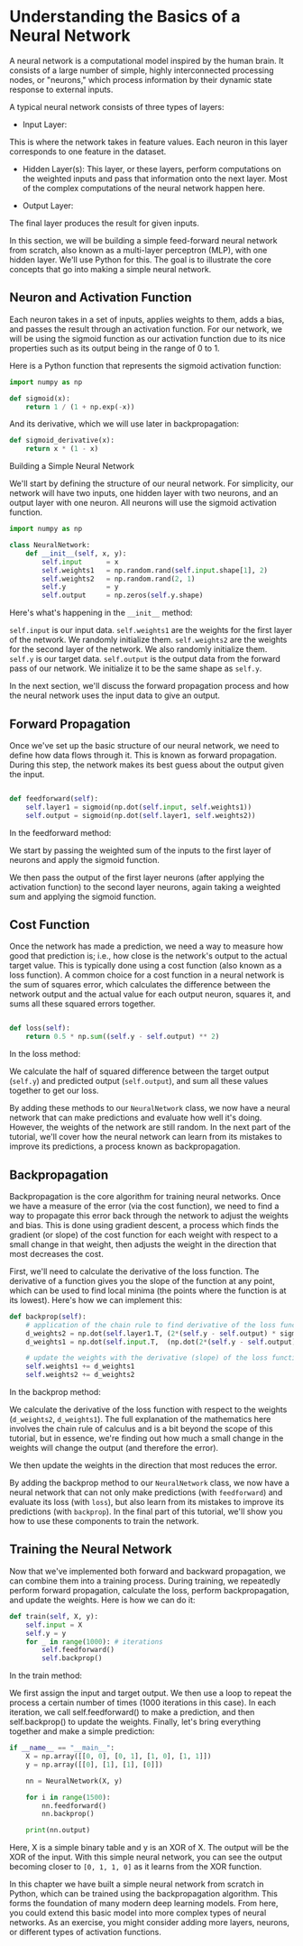 # Understanding the Basics of a Neural Network

A neural network is a computational model inspired by the human brain. It consists of a large number of simple, highly interconnected processing nodes, or "neurons," which process information by their dynamic state response to external inputs.

A typical neural network consists of three types of layers:

- Input Layer:

This is where the network takes in feature values. Each neuron in this layer corresponds to one feature in the dataset.

- Hidden Layer(s):
  This layer, or these layers, perform computations on the weighted inputs and pass that information onto the next layer. Most of the complex computations of the neural network happen here.

- Output Layer:

The final layer produces the result for given inputs.

In this section, we will be building a simple feed-forward neural network from scratch, also known as a multi-layer perceptron (MLP), with one hidden layer. We'll use Python for this. The goal is to illustrate the core concepts that go into making a simple neural network.

## Neuron and Activation Function

Each neuron takes in a set of inputs, applies weights to them, adds a bias, and passes the result through an activation function. For our network, we will be using the sigmoid function as our activation function due to its nice properties such as its output being in the range of 0 to 1.

Here is a Python function that represents the sigmoid activation function:

```python
import numpy as np

def sigmoid(x):
    return 1 / (1 + np.exp(-x))
```

And its derivative, which we will use later in backpropagation:

```python
def sigmoid_derivative(x):
    return x * (1 - x)
```

Building a Simple Neural Network

We'll start by defining the structure of our neural network. For simplicity, our network will have two inputs, one hidden layer with two neurons, and an output layer with one neuron. All neurons will use the sigmoid activation function.

```python
import numpy as np

class NeuralNetwork:
    def __init__(self, x, y):
        self.input      = x
        self.weights1   = np.random.rand(self.input.shape[1], 2)
        self.weights2   = np.random.rand(2, 1)
        self.y          = y
        self.output     = np.zeros(self.y.shape)
```

Here's what's happening in the `__init__` method:

`self.input` is our input data.
`self.weights1` are the weights for the first layer of the network. We randomly initialize them.
`self.weights2` are the weights for the second layer of the network. We also randomly initialize them.
`self.y` is our target data.
`self.output` is the output data from the forward pass of our network. We initialize it to be the same shape as `self.y`.

In the next section, we'll discuss the forward propagation process and how the neural network uses the input data to give an output.

## Forward Propagation

Once we've set up the basic structure of our neural network, we need to define how data flows through it. This is known as forward propagation. During this step, the network makes its best guess about the output given the input.

```python

def feedforward(self):
    self.layer1 = sigmoid(np.dot(self.input, self.weights1))
    self.output = sigmoid(np.dot(self.layer1, self.weights2))
```

In the feedforward method:

We start by passing the weighted sum of the inputs to the first layer of neurons and apply the sigmoid function.

We then pass the output of the first layer neurons (after applying the activation function) to the second layer neurons, again taking a weighted sum and applying the sigmoid function.

## Cost Function

Once the network has made a prediction, we need a way to measure how good that prediction is; i.e., how close is the network's output to the actual target value. This is typically done using a cost function (also known as a loss function). A common choice for a cost function in a neural network is the sum of squares error, which calculates the difference between the network output and the actual value for each output neuron, squares it, and sums all these squared errors together.

```python

def loss(self):
    return 0.5 * np.sum((self.y - self.output) ** 2)
```

In the loss method:

We calculate the half of squared difference between the target output (`self.y`) and predicted output (`self.output`), and sum all these values together to get our loss.

By adding these methods to our `NeuralNetwork` class, we now have a neural network that can make predictions and evaluate how well it's doing. However, the weights of the network are still random. In the next part of the tutorial, we'll cover how the neural network can learn from its mistakes to improve its predictions, a process known as backpropagation.

## Backpropagation

Backpropagation is the core algorithm for training neural networks. Once we have a measure of the error (via the cost function), we need to find a way to propagate this error back through the network to adjust the weights and bias. This is done using gradient descent, a process which finds the gradient (or slope) of the cost function for each weight with respect to a small change in that weight, then adjusts the weight in the direction that most decreases the cost.

First, we'll need to calculate the derivative of the loss function. The derivative of a function gives you the slope of the function at any point, which can be used to find local minima (the points where the function is at its lowest). Here's how we can implement this:

```python
def backprop(self):
    # application of the chain rule to find derivative of the loss function with respect to weights2 and weights1
    d_weights2 = np.dot(self.layer1.T, (2*(self.y - self.output) * sigmoid_derivative(self.output)))
    d_weights1 = np.dot(self.input.T,  (np.dot(2*(self.y - self.output) * sigmoid_derivative(self.output), self.weights2.T) * sigmoid_derivative(self.layer1)))

    # update the weights with the derivative (slope) of the loss function
    self.weights1 += d_weights1
    self.weights2 += d_weights2
```

In the backprop method:

We calculate the derivative of the loss function with respect to the weights (`d_weights2`, `d_weights1`). The full explanation of the mathematics here involves the chain rule of calculus and is a bit beyond the scope of this tutorial, but in essence, we're finding out how much a small change in the weights will change the output (and therefore the error).

We then update the weights in the direction that most reduces the error.

By adding the backprop method to our `NeuralNetwork` class, we now have a neural network that can not only make predictions (with `feedforward`) and evaluate its loss (with `loss`), but also learn from its mistakes to improve its predictions (with `backprop`). In the final part of this tutorial, we'll show you how to use these components to train the network.

## Training the Neural Network

Now that we've implemented both forward and backward propagation, we can combine them into a training process. During training, we repeatedly perform forward propagation, calculate the loss, perform backpropagation, and update the weights. Here is how we can do it:

```python
def train(self, X, y):
    self.input = X
    self.y = y
    for _ in range(1000): # iterations
        self.feedforward()
        self.backprop()
```

In the train method:

We first assign the input and target output.
We then use a loop to repeat the process a certain number of times (1000 iterations in this case).
In each iteration, we call self.feedforward() to make a prediction, and then self.backprop() to update the weights.
Finally, let's bring everything together and make a simple prediction:

```python
if __name__ == "__main__":
    X = np.array([[0, 0], [0, 1], [1, 0], [1, 1]])
    y = np.array([[0], [1], [1], [0]])

    nn = NeuralNetwork(X, y)

    for i in range(1500):
        nn.feedforward()
        nn.backprop()

    print(nn.output)
```

Here, X is a simple binary table and y is an XOR of X. The output will be the XOR of the input. With this simple neural network, you can see the output becoming closer to `[0, 1, 1, 0]` as it learns from the XOR function.

In this chapter we have built a simple neural network from scratch in Python, which can be trained using the backpropagation algorithm. This forms the foundation of many modern deep learning models. From here, you could extend this basic model into more complex types of neural networks. As an exercise, you might consider adding more layers, neurons, or different types of activation functions.
